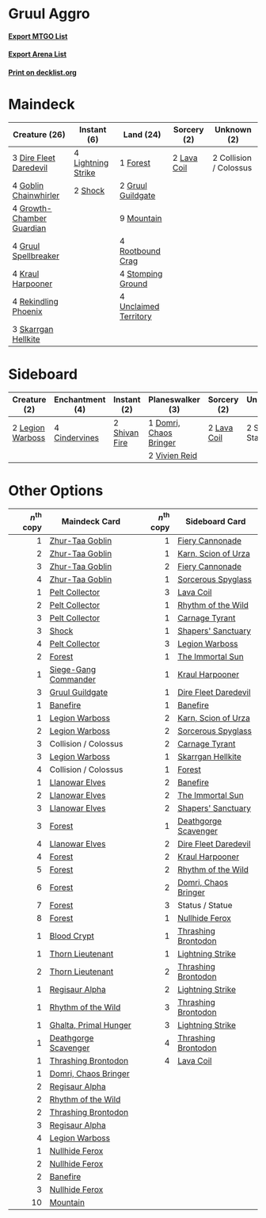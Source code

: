 # Gruul Aggro

#### [Export MTGO List](../collection/Gruul%20Aggro/Gruul%20Aggro.txt)
#### [Export Arena List](../collection/Gruul%20Aggro/Gruul%20Aggro_arena.txt)
#### [Print on decklist.org](http://decklist.org/?deckmain=2%09Collision%20/%20Colossus%0A3%09Dire%20Fleet%20Daredevil%0A1%09Forest%0A4%09Goblin%20Chainwhirler%0A4%09Growth-Chamber%20Guardian%0A2%09Gruul%20Guildgate%0A4%09Gruul%20Spellbreaker%0A4%09Kraul%20Harpooner%0A2%09Lava%20Coil%0A4%09Lightning%20Strike%0A9%09Mountain%0A4%09Rekindling%20Phoenix%0A4%09Rootbound%20Crag%0A2%09Shock%0A3%09Skarrgan%20Hellkite%0A4%09Stomping%20Ground%0A4%09Unclaimed%20Territory&deckside=4%09Cindervines%0A1%09Domri,%20Chaos%20Bringer%0A2%09Lava%20Coil%0A2%09Legion%20Warboss%0A2%09Shivan%20Fire%0A2%09Status%20/%20Statue%0A2%09Vivien%20Reid)
# Maindeck

|                                           Creature (26)                                            |                                         Instant (6)                                         |                                           Land (24)                                            |                                     Sorcery (2)                                      |     Unknown (2)      |
|----------------------------------------------------------------------------------------------------|---------------------------------------------------------------------------------------------|------------------------------------------------------------------------------------------------|--------------------------------------------------------------------------------------|----------------------|
|3 [Dire Fleet Daredevil](http://gatherer.wizards.com/Pages/Card/Details.aspx?multiverseid=439756)   |4 [Lightning Strike](http://gatherer.wizards.com/Pages/Card/Details.aspx?multiverseid=383299)|1 [Forest](http://gatherer.wizards.com/Pages/Card/Details.aspx?multiverseid=439860)             |2 [Lava Coil](http://gatherer.wizards.com/Pages/Card/Details.aspx?multiverseid=452858)|2 Collision / Colossus|
|4 [Goblin Chainwhirler](http://gatherer.wizards.com/Pages/Card/Details.aspx?multiverseid=443017)    |2 [Shock](http://gatherer.wizards.com/Pages/Card/Details.aspx?multiverseid=129732)           |2 [Gruul Guildgate](http://gatherer.wizards.com/Pages/Card/Details.aspx?multiverseid=376359)    |                                                                                      |                      |
|4 [Growth-Chamber Guardian](http://gatherer.wizards.com/Pages/Card/Details.aspx?multiverseid=457272)|                                                                                             |9 [Mountain](http://gatherer.wizards.com/Pages/Card/Details.aspx?multiverseid=439859)           |                                                                                      |                      |
|4 [Gruul Spellbreaker](http://gatherer.wizards.com/Pages/Card/Details.aspx?multiverseid=457323)     |                                                                                             |4 [Rootbound Crag](http://gatherer.wizards.com/Pages/Card/Details.aspx?multiverseid=420934)     |                                                                                      |                      |
|4 [Kraul Harpooner](http://gatherer.wizards.com/Pages/Card/Details.aspx?multiverseid=452886)        |                                                                                             |4 [Stomping Ground](http://gatherer.wizards.com/Pages/Card/Details.aspx?multiverseid=405110)    |                                                                                      |                      |
|4 [Rekindling Phoenix](http://gatherer.wizards.com/Pages/Card/Details.aspx?multiverseid=439768)     |                                                                                             |4 [Unclaimed Territory](http://gatherer.wizards.com/Pages/Card/Details.aspx?multiverseid=435419)|                                                                                      |                      |
|3 [Skarrgan Hellkite](http://gatherer.wizards.com/Pages/Card/Details.aspx?multiverseid=457258)      |                                                                                             |                                                                                                |                                                                                      |                      |


# Sideboard

|                                       Creature (2)                                        |                                    Enchantment (4)                                     |                                      Instant (2)                                       |                                        Planeswalker (3)                                         |                                     Sorcery (2)                                      |   Unknown (2)   |
|-------------------------------------------------------------------------------------------|----------------------------------------------------------------------------------------|----------------------------------------------------------------------------------------|-------------------------------------------------------------------------------------------------|--------------------------------------------------------------------------------------|-----------------|
|2 [Legion Warboss](http://gatherer.wizards.com/Pages/Card/Details.aspx?multiverseid=452859)|4 [Cindervines](http://gatherer.wizards.com/Pages/Card/Details.aspx?multiverseid=457305)|2 [Shivan Fire](http://gatherer.wizards.com/Pages/Card/Details.aspx?multiverseid=443030)|1 [Domri, Chaos Bringer](http://gatherer.wizards.com/Pages/Card/Details.aspx?multiverseid=457310)|2 [Lava Coil](http://gatherer.wizards.com/Pages/Card/Details.aspx?multiverseid=452858)|2 Status / Statue|
|                                                                                           |                                                                                        |                                                                                        |2 [Vivien Reid](http://gatherer.wizards.com/Pages/Card/Details.aspx?multiverseid=447344)         |                                                                                      |                 |


# Other Options

|*n*<sup>th</sup> copy|                                         Maindeck Card                                          |*n*<sup>th</sup> copy|                                        Sideboard Card                                         |
|--------------------:|------------------------------------------------------------------------------------------------|--------------------:|-----------------------------------------------------------------------------------------------|
|                    1|[Zhur-Taa Goblin](http://gatherer.wizards.com/Pages/Card/Details.aspx?multiverseid=457359)      |                    1|[Fiery Cannonade](http://gatherer.wizards.com/Pages/Card/Details.aspx?multiverseid=435297)     |
|                    2|[Zhur-Taa Goblin](http://gatherer.wizards.com/Pages/Card/Details.aspx?multiverseid=457359)      |                    1|[Karn, Scion of Urza](http://gatherer.wizards.com/Pages/Card/Details.aspx?multiverseid=442889) |
|                    3|[Zhur-Taa Goblin](http://gatherer.wizards.com/Pages/Card/Details.aspx?multiverseid=457359)      |                    2|[Fiery Cannonade](http://gatherer.wizards.com/Pages/Card/Details.aspx?multiverseid=435297)     |
|                    4|[Zhur-Taa Goblin](http://gatherer.wizards.com/Pages/Card/Details.aspx?multiverseid=457359)      |                    1|[Sorcerous Spyglass](http://gatherer.wizards.com/Pages/Card/Details.aspx?multiverseid=435407)  |
|                    1|[Pelt Collector](http://gatherer.wizards.com/Pages/Card/Details.aspx?multiverseid=452891)       |                    3|[Lava Coil](http://gatherer.wizards.com/Pages/Card/Details.aspx?multiverseid=452858)           |
|                    2|[Pelt Collector](http://gatherer.wizards.com/Pages/Card/Details.aspx?multiverseid=452891)       |                    1|[Rhythm of the Wild](http://gatherer.wizards.com/Pages/Card/Details.aspx?multiverseid=457345)  |
|                    3|[Pelt Collector](http://gatherer.wizards.com/Pages/Card/Details.aspx?multiverseid=452891)       |                    1|[Carnage Tyrant](http://gatherer.wizards.com/Pages/Card/Details.aspx?multiverseid=435334)      |
|                    3|[Shock](http://gatherer.wizards.com/Pages/Card/Details.aspx?multiverseid=129732)                |                    1|[Shapers' Sanctuary](http://gatherer.wizards.com/Pages/Card/Details.aspx?multiverseid=435362)  |
|                    4|[Pelt Collector](http://gatherer.wizards.com/Pages/Card/Details.aspx?multiverseid=452891)       |                    3|[Legion Warboss](http://gatherer.wizards.com/Pages/Card/Details.aspx?multiverseid=452859)      |
|                    2|[Forest](http://gatherer.wizards.com/Pages/Card/Details.aspx?multiverseid=439860)               |                    1|[The Immortal Sun](http://gatherer.wizards.com/Pages/Card/Details.aspx?multiverseid=439844)    |
|                    1|[Siege-Gang Commander](http://gatherer.wizards.com/Pages/Card/Details.aspx?multiverseid=130539) |                    1|[Kraul Harpooner](http://gatherer.wizards.com/Pages/Card/Details.aspx?multiverseid=452886)     |
|                    3|[Gruul Guildgate](http://gatherer.wizards.com/Pages/Card/Details.aspx?multiverseid=376359)      |                    1|[Dire Fleet Daredevil](http://gatherer.wizards.com/Pages/Card/Details.aspx?multiverseid=439756)|
|                    1|[Banefire](http://gatherer.wizards.com/Pages/Card/Details.aspx?multiverseid=186613)             |                    1|[Banefire](http://gatherer.wizards.com/Pages/Card/Details.aspx?multiverseid=186613)            |
|                    1|[Legion Warboss](http://gatherer.wizards.com/Pages/Card/Details.aspx?multiverseid=452859)       |                    2|[Karn, Scion of Urza](http://gatherer.wizards.com/Pages/Card/Details.aspx?multiverseid=442889) |
|                    2|[Legion Warboss](http://gatherer.wizards.com/Pages/Card/Details.aspx?multiverseid=452859)       |                    2|[Sorcerous Spyglass](http://gatherer.wizards.com/Pages/Card/Details.aspx?multiverseid=435407)  |
|                    3|Collision / Colossus                                                                            |                    2|[Carnage Tyrant](http://gatherer.wizards.com/Pages/Card/Details.aspx?multiverseid=435334)      |
|                    3|[Legion Warboss](http://gatherer.wizards.com/Pages/Card/Details.aspx?multiverseid=452859)       |                    1|[Skarrgan Hellkite](http://gatherer.wizards.com/Pages/Card/Details.aspx?multiverseid=457258)   |
|                    4|Collision / Colossus                                                                            |                    1|[Forest](http://gatherer.wizards.com/Pages/Card/Details.aspx?multiverseid=439860)              |
|                    1|[Llanowar Elves](http://gatherer.wizards.com/Pages/Card/Details.aspx?multiverseid=129626)       |                    2|[Banefire](http://gatherer.wizards.com/Pages/Card/Details.aspx?multiverseid=186613)            |
|                    2|[Llanowar Elves](http://gatherer.wizards.com/Pages/Card/Details.aspx?multiverseid=129626)       |                    2|[The Immortal Sun](http://gatherer.wizards.com/Pages/Card/Details.aspx?multiverseid=439844)    |
|                    3|[Llanowar Elves](http://gatherer.wizards.com/Pages/Card/Details.aspx?multiverseid=129626)       |                    2|[Shapers' Sanctuary](http://gatherer.wizards.com/Pages/Card/Details.aspx?multiverseid=435362)  |
|                    3|[Forest](http://gatherer.wizards.com/Pages/Card/Details.aspx?multiverseid=439860)               |                    1|[Deathgorge Scavenger](http://gatherer.wizards.com/Pages/Card/Details.aspx?multiverseid=435339)|
|                    4|[Llanowar Elves](http://gatherer.wizards.com/Pages/Card/Details.aspx?multiverseid=129626)       |                    2|[Dire Fleet Daredevil](http://gatherer.wizards.com/Pages/Card/Details.aspx?multiverseid=439756)|
|                    4|[Forest](http://gatherer.wizards.com/Pages/Card/Details.aspx?multiverseid=439860)               |                    2|[Kraul Harpooner](http://gatherer.wizards.com/Pages/Card/Details.aspx?multiverseid=452886)     |
|                    5|[Forest](http://gatherer.wizards.com/Pages/Card/Details.aspx?multiverseid=439860)               |                    2|[Rhythm of the Wild](http://gatherer.wizards.com/Pages/Card/Details.aspx?multiverseid=457345)  |
|                    6|[Forest](http://gatherer.wizards.com/Pages/Card/Details.aspx?multiverseid=439860)               |                    2|[Domri, Chaos Bringer](http://gatherer.wizards.com/Pages/Card/Details.aspx?multiverseid=457310)|
|                    7|[Forest](http://gatherer.wizards.com/Pages/Card/Details.aspx?multiverseid=439860)               |                    3|Status / Statue                                                                                |
|                    8|[Forest](http://gatherer.wizards.com/Pages/Card/Details.aspx?multiverseid=439860)               |                    1|[Nullhide Ferox](http://gatherer.wizards.com/Pages/Card/Details.aspx?multiverseid=452888)      |
|                    1|[Blood Crypt](http://gatherer.wizards.com/Pages/Card/Details.aspx?multiverseid=97102)           |                    1|[Thrashing Brontodon](http://gatherer.wizards.com/Pages/Card/Details.aspx?multiverseid=456570) |
|                    1|[Thorn Lieutenant](http://gatherer.wizards.com/Pages/Card/Details.aspx?multiverseid=447339)     |                    1|[Lightning Strike](http://gatherer.wizards.com/Pages/Card/Details.aspx?multiverseid=383299)    |
|                    2|[Thorn Lieutenant](http://gatherer.wizards.com/Pages/Card/Details.aspx?multiverseid=447339)     |                    2|[Thrashing Brontodon](http://gatherer.wizards.com/Pages/Card/Details.aspx?multiverseid=456570) |
|                    1|[Regisaur Alpha](http://gatherer.wizards.com/Pages/Card/Details.aspx?multiverseid=435383)       |                    2|[Lightning Strike](http://gatherer.wizards.com/Pages/Card/Details.aspx?multiverseid=383299)    |
|                    1|[Rhythm of the Wild](http://gatherer.wizards.com/Pages/Card/Details.aspx?multiverseid=457345)   |                    3|[Thrashing Brontodon](http://gatherer.wizards.com/Pages/Card/Details.aspx?multiverseid=456570) |
|                    1|[Ghalta, Primal Hunger](http://gatherer.wizards.com/Pages/Card/Details.aspx?multiverseid=456564)|                    3|[Lightning Strike](http://gatherer.wizards.com/Pages/Card/Details.aspx?multiverseid=383299)    |
|                    1|[Deathgorge Scavenger](http://gatherer.wizards.com/Pages/Card/Details.aspx?multiverseid=435339) |                    4|[Thrashing Brontodon](http://gatherer.wizards.com/Pages/Card/Details.aspx?multiverseid=456570) |
|                    1|[Thrashing Brontodon](http://gatherer.wizards.com/Pages/Card/Details.aspx?multiverseid=456570)  |                    4|[Lava Coil](http://gatherer.wizards.com/Pages/Card/Details.aspx?multiverseid=452858)           |
|                    1|[Domri, Chaos Bringer](http://gatherer.wizards.com/Pages/Card/Details.aspx?multiverseid=457310) |                     |                                                                                               |
|                    2|[Regisaur Alpha](http://gatherer.wizards.com/Pages/Card/Details.aspx?multiverseid=435383)       |                     |                                                                                               |
|                    2|[Rhythm of the Wild](http://gatherer.wizards.com/Pages/Card/Details.aspx?multiverseid=457345)   |                     |                                                                                               |
|                    2|[Thrashing Brontodon](http://gatherer.wizards.com/Pages/Card/Details.aspx?multiverseid=456570)  |                     |                                                                                               |
|                    3|[Regisaur Alpha](http://gatherer.wizards.com/Pages/Card/Details.aspx?multiverseid=435383)       |                     |                                                                                               |
|                    4|[Legion Warboss](http://gatherer.wizards.com/Pages/Card/Details.aspx?multiverseid=452859)       |                     |                                                                                               |
|                    1|[Nullhide Ferox](http://gatherer.wizards.com/Pages/Card/Details.aspx?multiverseid=452888)       |                     |                                                                                               |
|                    2|[Nullhide Ferox](http://gatherer.wizards.com/Pages/Card/Details.aspx?multiverseid=452888)       |                     |                                                                                               |
|                    2|[Banefire](http://gatherer.wizards.com/Pages/Card/Details.aspx?multiverseid=186613)             |                     |                                                                                               |
|                    3|[Nullhide Ferox](http://gatherer.wizards.com/Pages/Card/Details.aspx?multiverseid=452888)       |                     |                                                                                               |
|                   10|[Mountain](http://gatherer.wizards.com/Pages/Card/Details.aspx?multiverseid=439859)             |                     |                                                                                               |

